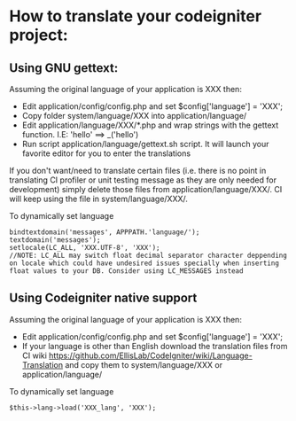 How to translate your codeigniter project:
==========================================

Using GNU gettext:
------------------

Assuming the original language of your application is XXX then:

- Edit application/config/config.php and set $config['language'] = 'XXX';
- Copy folder system/language/XXX into application/language/
- Edit application/language/XXX/*.php and wrap strings with the gettext function. I.E: 'hello' ==> _('hello')
- Run script application/language/gettext.sh script. It will launch your favorite editor for you to enter the translations

If you don't want/need to translate certain files (i.e. there is no point in translating CI profiler or unit testing message as they are only needed for development) simply delete those files from application/language/XXX/. CI will keep using the file in system/language/XXX/.

To dynamically set language

	bindtextdomain('messages', APPPATH.'language/');
	textdomain('messages');
	setlocale(LC_ALL, 'XXX.UTF-8', 'XXX');
	//NOTE: LC_ALL may switch float decimal separator character deppending on locale which could have undesired issues specially when inserting float values to your DB. Consider using LC_MESSAGES instead


Using Codeigniter native support
--------------------------------

Assuming the original language of your application is XXX then:

- Edit application/config/config.php and set $config['language'] = 'XXX';
- If your language is other than English download the translation files from CI wiki https://github.com/EllisLab/CodeIgniter/wiki/Language-Translation and copy them to system/language/XXX or application/language/

To dynamically set language

	$this->lang->load('XXX_lang', 'XXX');

